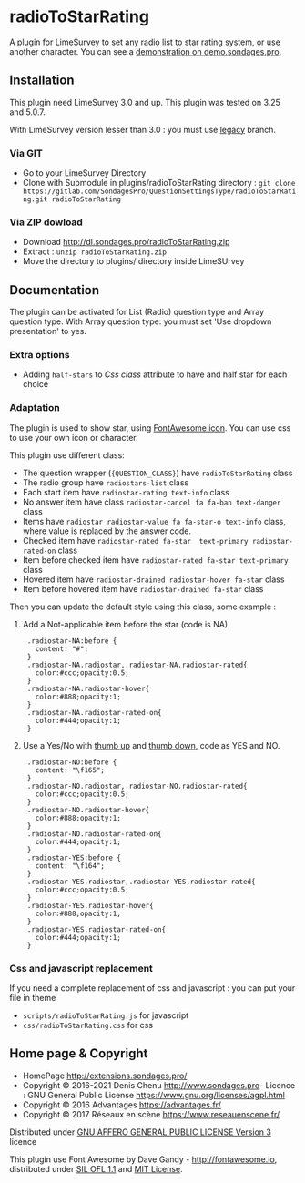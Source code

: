 # radioToStarRating #

A plugin for LimeSurvey to set any radio list to star rating system, or use another character. You can see a [demonstration on demo.sondages.pro](https://demo.sondages.pro/452542?newtest=Y).

## Installation

This plugin need LimeSurvey 3.0 and up. This plugin was tested on 3.25 and 5.0.7.

With LimeSurvey version lesser than 3.0 : you must use [legacy](https://gitlab.com/SondagesPro/QuestionSettingsType/radioToStarRating/tree/legacy) branch.

### Via GIT

- Go to your LimeSurvey Directory 
- Clone with Submodule in plugins/radioToStarRating directory : `git clone https://gitlab.com/SondagesPro/QuestionSettingsType/radioToStarRating.git radioToStarRating`

### Via ZIP dowload

- Download <http://dl.sondages.pro/radioToStarRating.zip>
- Extract : `unzip radioToStarRating.zip`
- Move the directory to plugins/ directory inside LimeSUrvey

## Documentation

The plugin can be activated for List (Radio) question type and Array question type. With Array question type: you must set 'Use dropdown presentation' to yes.

### Extra options

- Adding `half-stars` to _Css class_ attribute to have and half star for each choice

### Adaptation

The plugin is used to show star, using [FontAwesome icon](http://fontawesome.io/icons/). You can use css to use your own icon or character.

This plugin use different class:
- The question wrapper (`{QUESTION_CLASS}`) have `radioToStarRating` class
- The radio group have `radiostars-list` class
- Each start item have `radiostar-rating text-info` class
- No answer item have class `radiostar-cancel fa fa-ban text-danger` class
- Items have `radiostar radiostar-value fa fa-star-o text-info` class, where value is replaced by the answer code.
- Checked item have `radiostar-rated fa-star  text-primary radiostar-rated-on` class
- Item before checked item have `radiostar-rated fa-star text-primary` class
- Hovered item have `radiostar-drained radiostar-hover fa-star` class
- Item before hovered item have `radiostar-drained fa-star` class

Then you can update the default style using this class, some example :

1. Add a Not-applicable item before the star (code is NA)

        .radiostar-NA:before {
          content: "#";
        }
        .radiostar-NA.radiostar,.radiostar-NA.radiostar-rated{
          color:#ccc;opacity:0.5;
        }
        .radiostar-NA.radiostar-hover{
          color:#888;opacity:1;
        }
        .radiostar-NA.radiostar-rated-on{
          color:#444;opacity:1;
        }

2. Use a Yes/No with [thumb up](http://fontawesome.io/icon/thumbs-up/) and [thumb down](http://fontawesome.io/icon/thumbs-down), code as YES and NO.

        .radiostar-NO:before {
          content: "\f165";
        }
        .radiostar-NO.radiostar,.radiostar-NO.radiostar-rated{
          color:#ccc;opacity:0.5;
        }
        .radiostar-NO.radiostar-hover{
          color:#888;opacity:1;
        }
        .radiostar-NO.radiostar-rated-on{
          color:#444;opacity:1;
        }
        .radiostar-YES:before {
          content: "\f164";
        }
        .radiostar-YES.radiostar,.radiostar-YES.radiostar-rated{
          color:#ccc;opacity:0.5;
        }
        .radiostar-YES.radiostar-hover{
          color:#888;opacity:1;
        }
        .radiostar-YES.radiostar-rated-on{
          color:#444;opacity:1;
        }

### Css and javascript replacement

If you need a complete replacement of css and javascript : you can put your file in theme

- `scripts/radioToStarRating.js` for javascript
- `css/radioToStarRating.css` for css

## Home page & Copyright
- HomePage <http://extensions.sondages.pro/>
- Copyright © 2016-2021 Denis Chenu <http://www.sondages.pro>- Licence : GNU General Public License <https://www.gnu.org/licenses/agpl.html>
- Copyright © 2016 Advantages <https://advantages.fr/>
- Copyright © 2017 Réseaux en scène <https://www.reseauenscene.fr/>

Distributed under [GNU AFFERO GENERAL PUBLIC LICENSE Version 3](http://www.gnu.org/licenses/agpl.txt) licence

This plugin use Font Awesome by Dave Gandy - <http://fontawesome.io>, distributed under [SIL OFL 1.1](http://scripts.sil.org/OFL) and [MIT License](http://opensource.org/licenses/mit-license.html).
